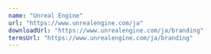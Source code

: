 ```yaml
---
name: "Unreal Engine"
url: "https://www.unrealengine.com/ja"
downloadUrl: "https://www.unrealengine.com/ja/branding"
termsUrl: "https://www.unrealengine.com/ja/branding"
---
```

